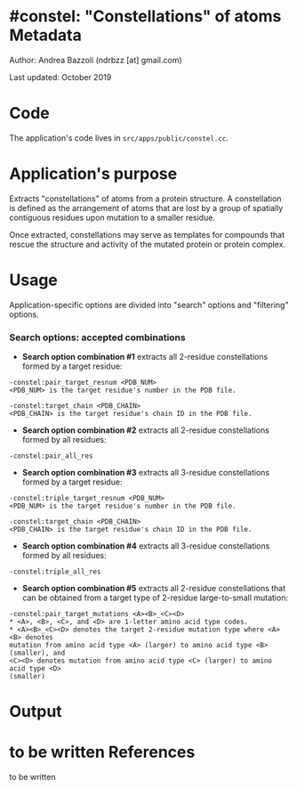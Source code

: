 #constel: "Constellations" of atoms
Metadata
========

Author: Andrea Bazzoli (ndrbzz [at] gmail.com)

Last updated: October 2019

Code
====

The application's code lives in `src/apps/public/constel.cc`.

Application's purpose
===================
Extracts "constellations" of atoms from a protein structure. A constellation is defined as the arrangement of atoms that are lost by a group of spatially contiguous residues upon mutation to a smaller residue.

Once extracted, constellations may serve as templates for compounds that rescue the structure and activity of the mutated protein or protein complex.

Usage
=====
Application-specific options are divided into "search" options and "filtering" options.

### Search options: accepted combinations


* **Search option combination #1** extracts all 2-residue constellations formed by a target residue:
````
-constel:pair_target_resnum <PDB_NUM>
<PDB_NUM> is the target residue's number in the PDB file.

-constel:target_chain <PDB_CHAIN>
<PDB_CHAIN> is the target residue's chain ID in the PDB file.
````

* **Search option combination #2** extracts all 2-residue constellations formed by all residues:
````
-constel:pair_all_res
````

* **Search option combination #3** extracts all 3-residue constellations formed by a target residue:
````
-constel:triple_target_resnum <PDB_NUM>
<PDB_NUM> is the target residue's number in the PDB file.

-constel:target_chain <PDB_CHAIN>
<PDB_CHAIN> is the target residue's chain ID in the PDB file.
````

* **Search option combination #4** extracts all 3-residue constellations formed by all residues:
````
-constel:triple_all_res
````

* **Search option combination #5** extracts all 2-residue constellations that can be obtained from a target type of 2-residue large-to-small mutation: 
````
-constel:pair_target_mutations <A><B>_<C><D>
* <A>, <B>, <C>, and <D> are 1-letter amino acid type codes.
* <A><B>_<C><D> denotes the target 2-residue mutation type where <A><B> denotes
mutation from amino acid type <A> (larger) to amino acid type <B> (smaller), and
<C><D> denotes mutation from amino acid type <C> (larger) to amino acid type <D>
(smaller)
````

Output 
======
to be written
References
==========
to be written